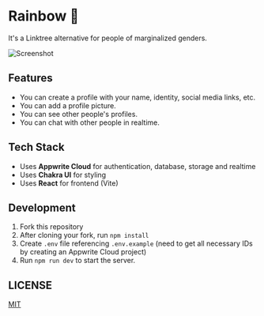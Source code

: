 # Rainbow 🌈

It's a Linktree alternative for people of marginalized genders.

![Screenshot](https://github.com/Ananya2001-an/Rainbow/assets/55504616/7c8b9db4-dfda-47df-b549-57ff377bc1fb)

## Features
- You can create a profile with your name, identity, social media links, etc.
- You can add a profile picture.
- You can see other people's profiles.
- You can chat with other people in realtime.

## Tech Stack
- Uses **Appwrite Cloud** for authentication, database, storage and realtime
- Uses **Chakra UI** for styling
- Uses **React** for frontend (Vite)

## Development

1. Fork this repository
2. After cloning your fork, run `npm install`
3. Create `.env` file referencing `.env.example` (need to get all necessary IDs by creating an Appwrite Cloud project)
4. Run `npm run dev` to start the server.

## LICENSE
[MIT](LICENSE)
